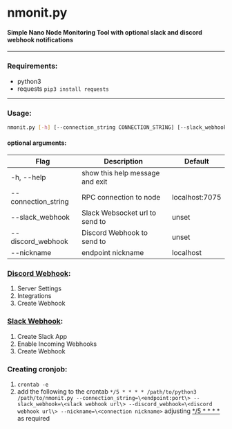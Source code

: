 # nmonit.py

#### Simple Nano Node Monitoring Tool with optional slack and discord webhook notifications
---
### Requirements:
* python3 
* requests `pip3 install requests`
---

### Usage:
```bash
nmonit.py [-h] [--connection_string CONNECTION_STRING] [--slack_webhook SLACK] [--discord_webhook DISCORD] [--nickname NICKNAME]
```
#### optional arguments:
|Flag|Description|Default
|-|-|-|
|-h, --help| show this help message and exit
|--connection_string| RPC connection to node| localhost:7075
|--slack_webhook| Slack Websocket url to send to|unset
|--discord_webhook|Discord Webhook to send to|unset
|--nickname|endpoint nickname|localhost

### [Discord Webhook](https://support.discord.com/hc/en-us/articles/228383668-Intro-to-Webhooks):
1) Server Settings
2) Integrations
3) Create Webhook
### [Slack Webhook](https://api.slack.com/messaging/webhooks):
1) Create Slack App
2) Enable Incoming Webhooks
3) Create Webhook

### Creating cronjob:
1) `crontab -e`
2) add the following to the crontab `*/5 * * * * /path/to/python3 /path/to/nmonit.py --connection_string=\<endpoint:port\> --slack_webhook=\<slack webhook url\> --discord_webhook=\<discord webhook url\> --nickname=\<connection nickname>` adjusting [*/5 * * * *](https://crontab.guru/#*/5_*_*_*_*) as required

